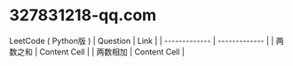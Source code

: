 # 327831218-qq.com
LeetCode ( Python版 )
| Question | Link |
| ------------- | ------------- |
| 两数之和 | Content Cell  |
| 两数相加 | Content Cell  |
